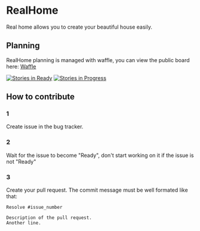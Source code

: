 # RealHome

Real home allows you to create your beautiful house easily.


## Planning

RealHome planning is managed with waffle, you can view the public board here: [Waffle](https://waffle.io/realitix/realhome)

[![Stories in Ready](https://badge.waffle.io/realitix/realhome.svg?label=ready&title=Ready)](http://waffle.io/realitix/realhome) 
[![Stories in Progress](https://badge.waffle.io/realitix/realhome.svg?label=in%20progress&title=In%20Progress)](http://waffle.io/realitix/realhome) 


## How to contribute

### 1
Create issue in the bug tracker.

### 2
Wait for the issue to become "Ready", don't start working on it if the issue is not "Ready"

### 3
Create your pull request. The commit message must be well formated like that:

```
Resolve #issue_number

Description of the pull request.
Another line.
```

